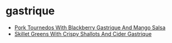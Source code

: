 # gastrique

 * [Pork Tournedos With Blackberry Gastrique And Mango Salsa](index/p/pork-tournedos-with-blackberry-gastrique-and-mango-salsa-12400.json)
 * [Skillet Greens With Crispy Shallots And Cider Gastrique](index/s/skillet-greens-with-crispy-shallots-and-cider-gastrique-351050.json)
